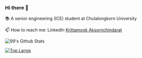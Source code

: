 ### Hi there 👋

<!--
**birdglove2/birdglove2** is a ✨ _special_ ✨ repository because its `README.md` (this file) appears on your GitHub profile.

Here are some ideas to get you started:

- 🔭 I’m currently working on ...
- 🌱 I’m currently learning ...
- 👯 I’m looking to collaborate on ...
- 🤔 I’m looking for help with ...
- 💬 Ask me about ...
- 📫 How to reach me: ...
- 😄 Pronouns: ...
- ⚡ Fun fact: ...
-->

📚 A senior engineering (ICE) student at Chulalongkorn University


📫 How to reach me: LinkedIn [Krittamook Aksornchindarat](https://www.linkedin.com/in/krittamook-aksornchindarat-324809202/)

<!-- ![Anurag's GitHub stats](https://github-readme-stats.vercel.app/api?username=birdglove2&show_icons=true&count_private=true&theme=highcontrast) -->

![99's Github Stats](https://github-readme-stats.vercel.app/api?username=birdglove2&show_icons&bg_color=30,2a0e6a,6055ad,7cbde3,e7a6f5,fdf2ff&title_color=fff&text_color=fff)


<!-- [![Readme Card](https://github-readme-stats.vercel.app/api/pin/?username=birdglove2&repo=Pok-Deng-Game)](https://github.com/birdglove2/Pok-Deng-Game) -->

[![Top Langs](https://github-readme-stats.vercel.app/api/top-langs/?username=birdglove2&langs_count=5&layout=compact)](https://github.com/anuraghazra/github-readme-stats)


